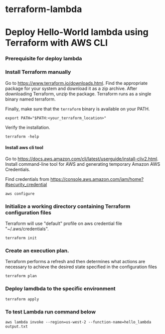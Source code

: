 # terraform-lambda

# Deploy Hello-World lambda using Terraform with AWS CLI

### Prerequisite for deploy lambda

### Install Terraform manually
Go to https://www.terraform.io/downloads.html. Find the appropriate package for your system and download it as a zip archive.
After downloading Terraform, unzip the package. Terraform runs as a single binary named terraform.

Finally, make sure that the ```terraform``` binary is available on your PATH.
```
export PATH="$PATH:<your_terraform_location>"
```

Verify the installation.
```
terraform -help
```

#### Install aws cli tool
Go to https://docs.aws.amazon.com/cli/latest/userguide/install-cliv2.html.
Install command-line tool for AWS and generating temporary Amazon AWS Credentials. 

Find credentials from https://console.aws.amazon.com/iam/home?#security_credential

```
aws configure
```

### Initialize a working directory containing Terraform configuration files
Terraform will use "default" profile on aws credential file "~/.aws/credentials".
```
terraform init
```

### Create an execution plan. 
Terraform performs a refresh and then determines what actions are necessary to achieve the desired state specified in the configuration files
```
terraform plan
```

### Deploy lamdbda to the specific environment
```
terraform apply
```

### To test Lambda run command below
```
aws lambda invoke --region=us-west-2 --function-name=hello_lambda output.txt
```
